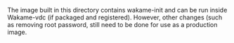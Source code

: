 The image built in this directory contains wakame-init and can be run
inside Wakame-vdc (if packaged and registered).  However, other
changes (such as removing root password, still need to be done for use
as a production image.
